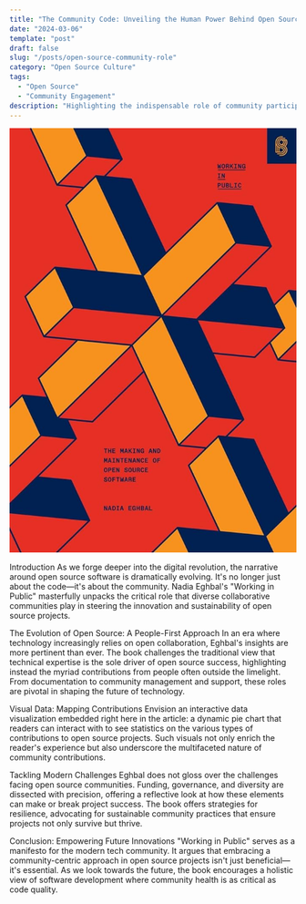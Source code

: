```yaml
---
title: "The Community Code: Unveiling the Human Power Behind Open Source Innovation"
date: "2024-03-06"
template: "post"
draft: false
slug: "/posts/open-source-community-role"
category: "Open Source Culture"
tags:
  - "Open Source"
  - "Community Engagement"
description: "Highlighting the indispensable role of community participation in the growth of open source projects."
---
```


![Description or Alt text](./media/notebook.jpg)

Introduction
As we forge deeper into the digital revolution, the narrative around open source software is dramatically evolving. It's no longer just about the code—it's about the community. Nadia Eghbal's "Working in Public" masterfully unpacks the critical role that diverse collaborative communities play in steering the innovation and sustainability of open source projects.

The Evolution of Open Source: A People-First Approach
In an era where technology increasingly relies on open collaboration, Eghbal's insights are more pertinent than ever. The book challenges the traditional view that technical expertise is the sole driver of open source success, highlighting instead the myriad contributions from people often outside the limelight. From documentation to community management and support, these roles are pivotal in shaping the future of technology.

Visual Data: Mapping Contributions
Envision an interactive data visualization embedded right here in the article: a dynamic pie chart that readers can interact with to see statistics on the various types of contributions to open source projects. Such visuals not only enrich the reader's experience but also underscore the multifaceted nature of community contributions.

Tackling Modern Challenges
Eghbal does not gloss over the challenges facing open source communities. Funding, governance, and diversity are dissected with precision, offering a reflective look at how these elements can make or break project success. The book offers strategies for resilience, advocating for sustainable community practices that ensure projects not only survive but thrive.

Conclusion: Empowering Future Innovations
"Working in Public" serves as a manifesto for the modern tech community. It argues that embracing a community-centric approach in open source projects isn't just beneficial—it's essential. As we look towards the future, the book encourages a holistic view of software development where community health is as critical as code quality.
